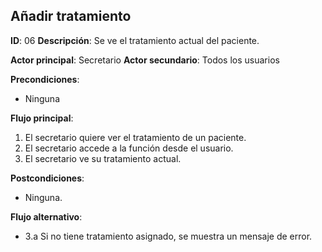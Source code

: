 ## Añadir tratamiento
**ID**: 06
**Descripción**: Se ve el tratamiento actual del paciente.

**Actor principal**: Secretario
**Actor secundario**: Todos los usuarios

**Precondiciones**:
* Ninguna

**Flujo principal**:
1. El secretario quiere ver el tratamiento de un paciente.
1. El secretario accede a la función desde el usuario.
1. El secretario ve su tratamiento actual.

**Postcondiciones**: 
* Ninguna.

**Flujo alternativo**:
* 3.a Si no tiene tratamiento asignado, se muestra un mensaje de error.
